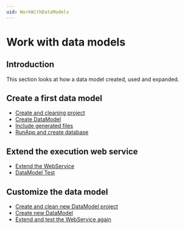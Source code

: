 ```yaml
---
uid: WorkWithDataModels
---
```

Work with data models
=====================

Introduction
-----
This section looks at how a data model created, used and expanded.

Create a first data model
-------
* [Create and cleaning project](xref:CreateAndCleaningProject)
* [Create DataModel](xref:CreateDataModel)
* [Include generated files](xref:IncludeGeneratedFiles)
* [RunApp and create database](xref:RunAppAndCreateDatabase)


Extend the execution web service
-------
* [Extend the WebService](xref:ExtendTheWebService)
* [DataModel Test](xref:DataModelTest)


Customize the data model
-------
* [Create and clean new DataModel project](xref:CreateAndCleanNewDataModelProject)
* [Create new DataModel](xref:CreateNewDataModel)
* [Extend and test the WebService again](xref:ExtendAndTestTheWebServiceAgain)